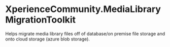 # XperienceCommunity.MediaLibraryMigrationToolkit
Helps migrate media library files off of database/on premise file storage and onto cloud storage (azure blob storage).
